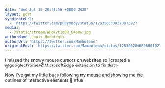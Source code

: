 ```yaml
---
date: 'Wed Jul 15 20:46:56 +0000 2020'
layout: post
syndicateUrl:
  - 'https://twitter.com/pudymody/status/1283503338273873927'
media:
  - /static/stream/WHoVvt1o0R_O4eow.jpg
authorName: Louis Hoebregts
authorUrl: 'https://twitter.com/Mamboleoo'
originalPost: 'https://twitter.com/Mamboleoo/status/1283062006896001027'
---
```

I missed the snowy mouse cursors on websites so I created a @googlechrome/@MicrosoftEdge extension to fix that✨

Now I've got my little bugs following my mouse and showing me the outlines of interactive elements 🐞 #fun 